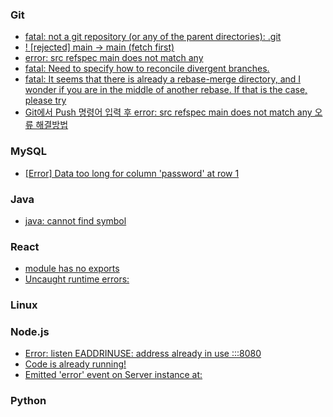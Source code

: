 ### Git 
+ <a href="https://lifeonguide.tistory.com/62">fatal: not a git repository (or any of the parent directories): .git</a>
+ <a href="https://byul91oh.tistory.com/231">! [rejected] main -> main (fetch first)</a>
+ <a href="https://heytech.tistory.com/477">error: src refspec main does not match any</a>
+ <a href="https://heytech.tistory.com/477">fatal: Need to specify how to reconcile divergent branches.</a>
+ <a href="https://gwan.tistory.com/8">fatal: It seems that there is already a rebase-merge directory, and
I wonder if you are in the middle of another rebase.  If that is the
case, please try</a>
+ <a href="https://algoroot.tistory.com/28">Git에서 Push 명령어 입력 후 error: src refspec main does not match any 오류 해결방법</a>

### MySQL
+ <a href="https://pika-chu.tistory.com/758">[Error] Data too long for column 'password' at row 1</a>

### Java
+ <a href="https://zzang9ha.tistory.com/352">java: cannot find symbol</a>

### React 
+ <a href="https://velog.io/@threejoon/React%EB%A5%BC-%EA%B3%B5%EB%B6%80%ED%95%98%EB%A9%B4%EC%84%9C-%EB%A7%89%ED%98%94%EB%8D%98-%EC%A0%901">module has no exports</a>
+ <a href="https://velog.io/@pung8146/Uncaught-runtime-errors">Uncaught runtime errors:</a>

### Linux

### Node.js 
+ <a href="https://velog.io/@jaehyeon23/Error-listen-EADDRINUSE-address-already-in-use-8080">Error: listen EADDRINUSE: address already in use :::8080</a>
+ <a href="https://velog.io/@ssonnni/VS-CODE-code-is-already-running-%ED%95%B4%EA%B2%B0%EB%B2%95">Code is already running!</a>
+ <a href="https://studioplug.tistory.com/353">Emitted 'error' event on Server instance at:</a>

### Python 
